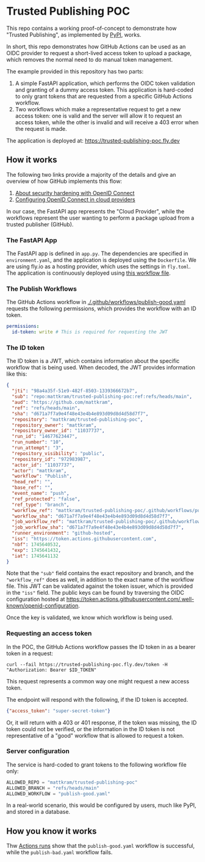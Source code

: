 # Trusted Publishing POC

This repo contains a working proof-of-concept to demonstrate how "Trusted Publishing", as implemented by [PyPI](https://docs.pypi.org/trusted-publishers/), works.

In short, this repo demonstrates how GitHub Actions can be used as an OIDC provider to request a short-lived access token to upload a package, which removes the normal need to do manual token management.

The example provided in this repository has two parts:

1. A simple FastAPI application, which performs the OIDC token validation and granting of a dummy access token. This application is hard-coded to only grant tokens that are requested from a specific GitHub Actions workflow.
2. Two workflows which make a representative request to get a new access token: one is valid and the server will allow it to request an access token, while the other is invalid and will receive a 403 error when the request is made.

The application is deployed at: https://trusted-publishing-poc.fly.dev

## How it works

The following two links provide a majority of the details and give an overview of how GitHub implements this flow:

1. [About security hardening with OpenID Connect](https://docs.github.com/en/actions/security-for-github-actions/security-hardening-your-deployments/about-security-hardening-with-openid-connect#enabling-openid-connect-for-your-cloud-provider)
2. [Configuring OpenID Connect in cloud providers](https://docs.github.com/en/actions/security-for-github-actions/security-hardening-your-deployments/configuring-openid-connect-in-cloud-providers)

In our case, the FastAPI app represents the "Cloud Provider", while the workflows represent the user wanting to perform a package upload from a trusted publisher (GitHub).

### The FastAPI App

The FastAPI app is defined in `app.py`.
The dependencies are specified in `environment.yaml`, and the application is deployed using the `Dockerfile`.
We are using fly.io as a hosting provider, which uses the settings in `fly.toml`.
The application is continuously deployed using [this workflow file](./.github/workflows/deploy.yaml).

### The Publish Workflows

The GitHub Actions workflow in [./.github/workflows/publish-good.yaml](./.github/workflows/publish-good.yaml) requests the following permissions, which provides the workflow with an ID token.

```yaml
permissions:
  id-token: write # This is required for requesting the JWT
```

### The ID token

The ID token is a JWT, which contains information about the specific workflow that is being used.
When decoded, the JWT provides information like this:

```json
{
  "jti": "98a4a35f-51e9-482f-8503-1339366672b7",
  "sub": "repo:mattkram/trusted-publishing-poc:ref:refs/heads/main",
  "aud": "https://github.com/mattkram",
  "ref": "refs/heads/main",
  "sha": "d671a7f7a9e4f48e43e4b4e893d09d8d4d58d7f7",
  "repository": "mattkram/trusted-publishing-poc",
  "repository_owner": "mattkram",
  "repository_owner_id": "11037737",
  "run_id": "14677623447",
  "run_number": "10",
  "run_attempt": "3",
  "repository_visibility": "public",
  "repository_id": "972983987",
  "actor_id": "11037737",
  "actor": "mattkram",
  "workflow": "Publish",
  "head_ref": "",
  "base_ref": "",
  "event_name": "push",
  "ref_protected": "false",
  "ref_type": "branch",
  "workflow_ref": "mattkram/trusted-publishing-poc/.github/workflows/publish-good.yaml@refs/heads/main",
  "workflow_sha": "d671a7f7a9e4f48e43e4b4e893d09d8d4d58d7f7",
  "job_workflow_ref": "mattkram/trusted-publishing-poc/.github/workflows/publish-good.yaml@refs/heads/main",
  "job_workflow_sha": "d671a7f7a9e4f48e43e4b4e893d09d8d4d58d7f7",
  "runner_environment": "github-hosted",
  "iss": "https://token.actions.githubusercontent.com",
  "nbf": 1745640532,
  "exp": 1745641432,
  "iat": 1745641132
}
```

Note that the `"sub"` field contains the exact repository and branch, and the `"workflow_ref"` does as well, in addition to the exact name of the workflow file.
This JWT can be validated against the token issuer, which is provided in the `"iss"` field.
The public keys can be found by traversing the OIDC configuration hosted at https://token.actions.githubusercontent.com/.well-known/openid-configuration.

Once the key is validated, we know which workflow is being used.


### Requesting an access token

In the POC, the GitHub Actions workflow passes the ID token in as a bearer token in a request:

```shell
curl --fail https://trusted-publishing-poc.fly.dev/token -H "Authorization: Bearer $ID_TOKEN"
```

This request represents a common way one might request a new access token.

The endpoint will respond with the following, if the ID token is accepted.

```json
{"access_token": "super-secret-token"}
```

Or, it will return with a 403 or 401 response, if the token was missing, the ID token could not be verified, or the information in the ID token is not representative of a "good" workflow that is allowed to request a token.

### Server configuration

The service is hard-coded to grant tokens to the following workflow file only:

```python
ALLOWED_REPO = "mattkram/trusted-publishing-poc"
ALLOWED_BRANCH = "refs/heads/main"
ALLOWED_WORKFLOW = "publish-good.yaml"
```

In a real-world scenario, this would be configured by users, much like PyPI, and stored in a database.

## How you know it works

Thw [Actions runs](https://github.com/mattkram/trusted-publishing-poc/actions) show that the `publish-good.yaml` workflow is successful, while the `publish-bad.yaml` workflow fails.
